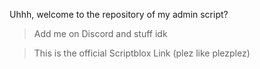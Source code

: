 Uhhh, welcome to the repository of my admin script? 

>Add me on Discord and stuff idk

>


>This is the official Scriptblox Link (plez like plezplez)

>
